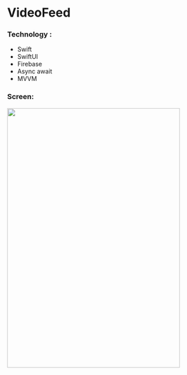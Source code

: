 # VideoFeed

### Technology :

- Swift
- SwiftUI
- Firebase
- Async await
- MVVM


### Screen:

<img src="https://github.com/alamin39/VideoFeed/assets/39402639/e2daeac8-156c-47a4-96ca-eb4b21268bfb" width="400" height="600">
